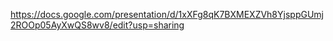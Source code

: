 https://docs.google.com/presentation/d/1xXFg8qK7BXMEXZVh8YjsppGUmj2ROOp05AyXwQS8wv8/edit?usp=sharing
